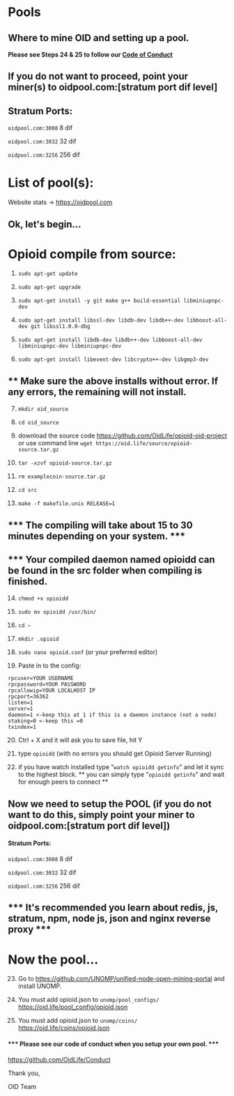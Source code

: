 # Pools
## Where to mine OID and setting up a pool.
**Please see Steps 24 & 25 to follow our [Code of Conduct](https://github.com/OidLife/Conduct)**

## If you do not want to proceed, point your miner(s) to oidpool.com:[stratum port dif level]

## Stratum Ports:

`oidpool.com:3008` 8 dif

`oidpool.com:3032` 32 dif

`oidpool.com:3256` 256 dif

# List of pool(s):
Website stats -> https://oidpool.com


## Ok, let's begin...

# Opioid compile from source:
1) ```sudo apt-get update```

2) ```sudo apt-get upgrade```

3) ```sudo apt-get install -y git make g++ build-essential libminiupnpc-dev```

4) ```sudo apt-get install libssl-dev libdb-dev libdb++-dev libboost-all-dev git libssl1.0.0-dbg```

5) ```sudo apt-get install libdb-dev libdb++-dev libboost-all-dev libminiupnpc-dev libminiupnpc-dev```

6) ```sudo apt-get install libevent-dev libcrypto++-dev libgmp3-dev```

## ** Make sure the above installs without error. If any errors, the remaining will not install.

7) ```mkdir oid_source```

8) ```cd oid_source```

9) download the source code https://github.com/OidLife/opioid-oid-project
or use command line 
```wget https://oid.life/source/opioid-source.tar.gz```

10) ```tar -xzvf opioid-source.tar.gz```

11) ```rm examplecoin-source.tar.gz```

12) ```cd src```

13) ```make -f makefile.unix RELEASE=1```

## *** The compiling will take about 15 to 30 minutes depending on your system. ***

## *** Your compiled daemon named opioidd can be found in the src folder when compiling is finished.

14) ```chmod +x opioidd```

15) ```sudo mv opioidd /usr/bin/```

16) ```cd ~```

17) ```mkdir .opioid```

18) ```sudo nano opioid.conf``` (or your preferred editor)

19) Paste in to the config:
```
rpcuser=YOUR USERNAME
rpcpassword=YOUR PASSWORD
rpcallowip=YOUR LOCALHOST IP
rpcport=36362
listen=1
server=1
daemon=1 <-keep this at 1 if this is a daemon instance (not a node)
staking=0 <-keep this =0
txindex=1
```
20) Ctrl + X and it will ask you to save file, hit Y

21) type ```opioidd``` (with no errors you should get Opioid Server Running)

22) if you have watch installed type "```watch opioidd getinfo```" and let it sync to the highest block.
** you can simply type "```opioidd getinfo```" and wait for enough peers to connect **

## Now we need to setup the POOL (if you do not want to do this, simply point your miner to oidpool.com:[stratum port dif level])

#### Stratum Ports:

`oidpool.com:3008` 8 dif

`oidpool.com:3032` 32 dif

`oidpool.com:3256` 256 dif

## *** It's recommended you learn about redis, js, stratum, npm, node js, json and nginx reverse proxy ***

# Now the pool...

23) Go to https://github.com/UNOMP/unified-node-open-mining-portal and install UNOMP. 

24) You must add opioid.json to `unomp/pool_configs/`  
https://oid.life/pool_config/opioid.json

25) You must add opioid.json to `unomp/coins/`
https://oid.life/coins/opioid.json

#### *** Please see our code of conduct when you setup your own pool. ***
https://github.com/OidLife/Conduct


Thank you,

OID Team  
